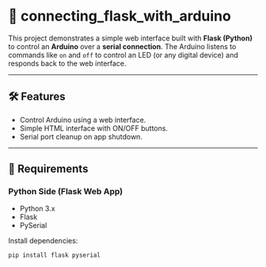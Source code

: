 # 🔌 connecting_flask_with_arduino

This project demonstrates a simple web interface built with **Flask (Python)** to control an **Arduino** over a **serial connection**. The Arduino listens to commands like `on` and `off` to control an LED (or any digital device) and responds back to the web interface.

---

## 🛠️ Features

- Control Arduino using a web interface.
- Simple HTML interface with ON/OFF buttons.
- Serial port cleanup on app shutdown.

---

## 🧰 Requirements

### Python Side (Flask Web App)

- Python 3.x
- Flask
- PySerial

Install dependencies:

```bash
pip install flask pyserial
